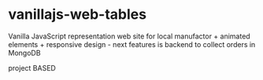 # vanillajs-web-tables
Vanilla JavaScript representation web site for local manufactor + animated elements + responsive design - next features is backend to collect orders in MongoDB


project BASED 
